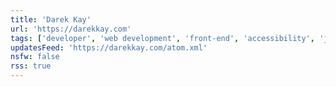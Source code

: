 ```yaml
---
title: 'Darek Kay'
url: 'https://darekkay.com'
tags: ['developer', 'web development', 'front-end', 'accessibility', 'javascript']
updatesFeed: 'https://darekkay.com/atom.xml'
nsfw: false
rss: true
---
```

